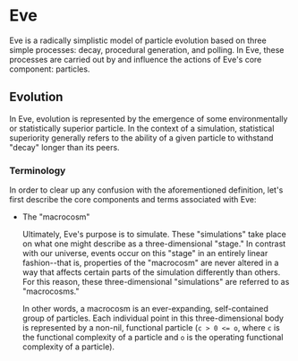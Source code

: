 # Eve

Eve is a radically simplistic model of particle evolution based on three simple
processes: decay, procedural generation, and polling. In Eve, these processes
are carried out by and influence the actions of Eve's core component:
particles.

## Evolution

In Eve, evolution is represented by the emergence of some environmentally
or statistically superior particle. In the context of a simulation, statistical
superiority generally refers to the ability of a given particle to withstand
"decay" longer than its peers.

### Terminology

In order to clear up any confusion with the aforementioned definition, let's
first describe the core components and terms associated with Eve:

- The "macrocosm"

  Ultimately, Eve's purpose is to simulate. These "simulations" take place on
  what one might describe as a three-dimensional "stage." In contrast with our
  universe, events occur on this "stage" in an entirely linear fashion--that
  is, properties of the "macrocosm" are never altered in a way that affects
  certain parts of the simulation differently than others. For this reason,
  these three-dimensional "simulations" are referred to as "macrocosms."

  In other words, a macrocosm is an ever-expanding, self-contained group of
  particles. Each individual point in this three-dimensional body is
  represented by a non-nil, functional particle (`c > 0 <= o`, where `c` is the
  functional complexity of a particle and `o` is the operating functional
  complexity of a particle).

